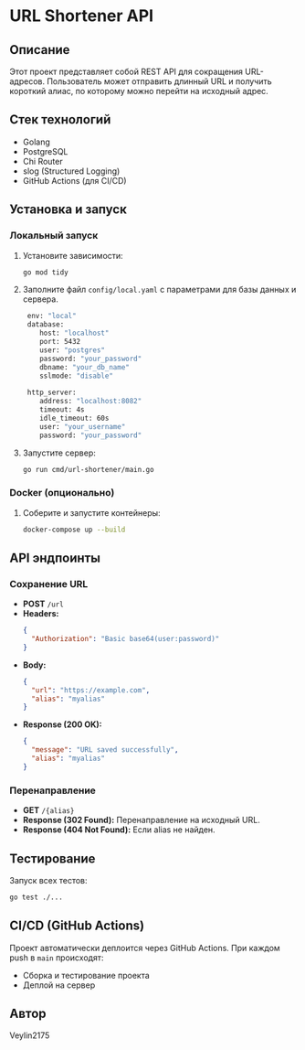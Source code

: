 # URL Shortener API

## Описание
Этот проект представляет собой REST API для сокращения URL-адресов. Пользователь может отправить длинный URL и получить короткий алиас, по которому можно перейти на исходный адрес.

## Стек технологий
- Golang
- PostgreSQL
- Chi Router
- slog (Structured Logging)
- GitHub Actions (для CI/CD)

## Установка и запуск

### Локальный запуск
1. Установите зависимости:
   ```sh
   go mod tidy
   ```
2. Заполните файл `config/local.yaml` с параметрами для базы данных и сервера.
   ```sh
    env: "local"
    database:
       host: "localhost"
       port: 5432
       user: "postgres"
       password: "your_password"
       dbname: "your_db_name"
       sslmode: "disable"
    
    http_server:
       address: "localhost:8082"
       timeout: 4s
       idle_timeout: 60s
       user: "your_username"
       password: "your_password"
   ```
4. Запустите сервер:
   ```sh
   go run cmd/url-shortener/main.go
   ```

### Docker (опционально)
1. Соберите и запустите контейнеры:
   ```sh
   docker-compose up --build
   ```

## API эндпоинты

### Сохранение URL
- **POST** `/url`
- **Headers:**
  ```json
  {
    "Authorization": "Basic base64(user:password)"
  }
  ```
- **Body:**
  ```json
  {
    "url": "https://example.com",
    "alias": "myalias"
  }
  ```
- **Response (200 OK):**
  ```json
  {
    "message": "URL saved successfully",
    "alias": "myalias"
  }
  ```

### Перенаправление
- **GET** `/{alias}`
- **Response (302 Found):** Перенаправление на исходный URL.
- **Response (404 Not Found):** Если alias не найден.

## Тестирование
Запуск всех тестов:
```sh
go test ./...
```

## CI/CD (GitHub Actions)
Проект автоматически деплоится через GitHub Actions. При каждом push в `main` происходят:
- Сборка и тестирование проекта
- Деплой на сервер

## Автор
Veylin2175
